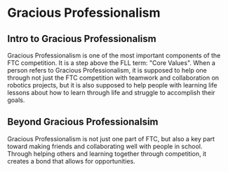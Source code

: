 Gracious Professionalism
========================

## Intro to Gracious Professionalism

Gracious Professionalism is one of the most important components of the FTC competition. It is a step above the FLL term: "Core Values".
When a person refers to Gracious Professionalism, it is supposed to help one through not just the FTC competition with teamwork and 
collaboration on robotics projects, but it is also supposed to help people with learning life lessons about how to learn through life and
struggle to accomplish their goals.

## Beyond Gracious Professionalsim

Gracious Professionalism is not just one part of FTC, but also a key part toward making friends and collaborating well with people in
school. Through helping others and learning together through competition, it creates a bond that allows for opportunities.
